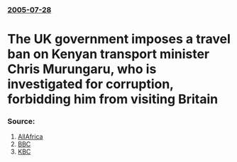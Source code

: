 ### [2005-07-28](/news/2005/07/28/index.md)

#  The UK government imposes a travel ban on Kenyan transport minister Chris Murungaru, who is investigated for corruption, forbidding him from visiting Britain 




### Source:

1. [AllAfrica](http://allafrica.com/stories/200507280258.html)
2. [BBC](http://news.bbc.co.uk/2/hi/africa/4723757.stm)
3. [KBC](http://www.kbc.co.ke/story.asp?ID=31368)
